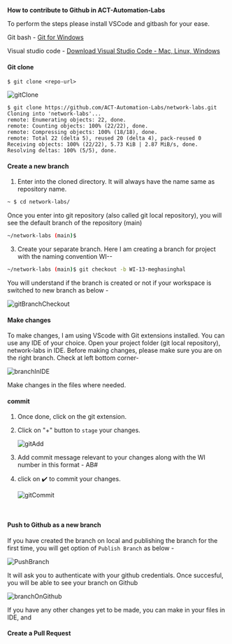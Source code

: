 **How to contribute to Github in ACT-Automation-Labs**



To perform the steps please install VSCode and gitbash for your ease. 

Git bash - [Git for Windows](https://gitforwindows.org/)

Visual studio code - [Download Visual Studio Code - Mac, Linux, Windows](https://code.visualstudio.com/Download)

#### Git clone

```shell
$ git clone <repo-url>
```

![gitClone](C:\Office\AKSLabs\Document\gitClone.png)

```shell
$ git clone https://github.com/ACT-Automation-Labs/network-labs.git
Cloning into 'network-labs'...
remote: Enumerating objects: 22, done.
remote: Counting objects: 100% (22/22), done.
remote: Compressing objects: 100% (18/18), done.
remote: Total 22 (delta 5), reused 20 (delta 4), pack-reused 0
Receiving objects: 100% (22/22), 5.73 KiB | 2.87 MiB/s, done.
Resolving deltas: 100% (5/5), done.

```



####  Create a new branch

1) Enter into the cloned directory. It will always have the name same as repository name. 

```bash
~ $ cd network-labs/
```

Once you enter into git repository (also called git local repository), you will see the default branch of the repository (main)

```bash
~/network-labs (main)$
```

3) Create your separate branch. Here I am creating a branch for project with the naming convention WI-<number>-<alias>

```bash
~/network-labs (main)$ git checkout -b WI-13-meghasinghal

```

You will understand if the branch is created or not if your workspace is switched to new branch as below - 

![gitBranchCheckout](C:\Office\AKSLabs\Document\gitBranchCheckout.png)

#### Make changes

To make changes, I am using VScode with Git extensions installed. You can use any IDE of your choice.  Open your project folder (git local repository), network-labs in IDE. Before making changes, please make sure you are on the right branch. Check at left bottom corner- 

![branchInIDE](../../../Document/branchInIDE.png)

Make changes in the files where needed. 

#### commit

1. Once done, click on the git extension. 

2. Click on "+" button to `stage` your changes. 

   ![gitAdd](../../../Document/gitAdd.png)

3. Add commit message relevant to your changes along with the WI number in this format - AB#<WI-number>

4. click on ✔️ to commit your changes. 

   ![gitCommit](../../../Document/gitCommit.png)

   ​

#### Push to Github as a new branch

If you have created the branch on local and publishing the branch for the first time, you will get option of `Publish Branch` as below -

![PushBranch](../../../Document/PushBranch.png)

It will ask you to authenticate with your github credentials. Once succesful, you will be able to see your branch on Github 

![branchOnGithub](../../../Document/branchOnGithub.png)

If you have any other changes yet to be made, you can make in your files in IDE, and 

#### Create a Pull Request